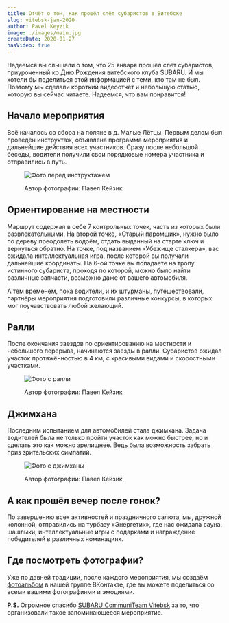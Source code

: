 ```yaml
---
title: Отчёт о том, как прошёл слёт субаристов в Витебске
slug: vitebsk-jan-2020
author: Pavel Keyzik
image: ./images/main.jpg
createDate: 2020-01-27
hasVideo: true
---
```


Надеемся вы слышали о том, что 25 января прошёл слёт субаристов, приуроченный ко Дню Рождения витебского клуба SUBARU. И мы хотели бы поделиться этой информацией с теми, кто там не был. Поэтому мы сделали короткий видеоотчёт и небольшую статью, которую вы сейчас читаете. Надеемся, что вам понравится!

<YouTube link="https://www.youtube.com/embed/9_hW-7NEWh4" />

## Начало мероприятия

Всё началось со сбора на поляне в д. Малые Лётцы. Первым делом был проведён инструктаж, объявлена программа мероприятия и дальнейшие действия всех участников. Сразу после небольшой беседы, водители получили свои порядковые номера участника и отправились в путь.

<figure>

  ![Фото перед инструктажем](./images/crowded-place.jpg)

  <figcaption>Автор фотографии: Павел Кейзик</figcaption>
</figure>

## Ориентирование на местности

Маршрут содержал в себе 7 контрольных точек, часть из которых были развлекательными. На второй точке, «Cтарый паромщик», нужно было по дереву преодолеть водоём, отдать выданный на старте ключ и вернуться обратно. На точке, под названием «Убежище сталкера», вас ожидала интеллектуальная игра, после которой вы получали дальнейшие координаты. На 6-ой точке вы попадаете на тропу истинного субариста, проходя по которой, можно было найти различные запчасти, возможно даже от вашего автомобиля.

А тем временем, пока водители, и их штурманы, путешествовали, партнёры мероприятия подготовили различные конкурсы, в которых мог поучавствовать любой желающий.

## Ралли

После окончания заездов по ориентированию на местности и небольшого перерыва, начинаются заезды в ралли. Субаристов ожидал участок протяжённостью в 4 км, с красивыми видами и скоростными участками.

<figure>

  ![Фото с ралли](./images/rally.jpg)

  <figcaption>Автор фотографии: Павел Кейзик</figcaption>
</figure>

## Джимхана

Последним испытанием для автомобилей стала джимхана. Задача водителей была не только пройти участок как можно быстрее, но и сделать это как можно зрелищнее. Ведь была возможность забрать приз зрительских симпатий.

<figure>

  ![Фото с джимханы](./images/gymkhana.jpg)

  <figcaption>Автор фотографии: Павел Кейзик</figcaption>
</figure>

## А как прошёл вечер после гонок?

По завершению всех активностей и праздничного салюта, мы, дружной колонной, отправились на турбазу «Энергетик», где нас ожидала сауна, шашлыки, интеллектуальные игры с подарками и награждение победителей в различных номинациях.

## Где посмотреть фотографии?

Уже по давней традиции, после каждого мероприятия, мы создаём <a href="https://vk.com/album-75289878_269927418" target="_blank">фотоальбом</a> в нашей группе ВКонтакте, где вы можете поделиться со всеми вашими фотографиями и эмоциями.

**P.S.** Огромное спасибо <a href="https://vk.com/subaru_team_vitebsk" target="_blank">SUBARU CommuniTeam Vitebsk</a> за то, что организовали такое запоминающееся мероприятие.


